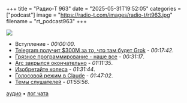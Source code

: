 +++
title = "Радио-Т 963"
date = "2025-05-31T19:52:05"
categories = ["podcast"]
image = "https://radio-t.com/images/radio-t/rt963.jpg"
filename = "rt_podcast963"
+++

![](https://radio-t.com/images/radio-t/rt963.jpg)

- Вступление - *00:00:00*.
- [Telegram получит $300M за то, что там будет Grok](https://techcrunch.com/2025/05/28/xai-to-pay-300m-in-telegram-integrate-grok-into-app/) - *00:17:42*.
- [Грязное программирование - наше все](https://htmx.org/essays/codin-dirty/) - *00:31:17*.
- [Arc закрылся окончательно](https://browsercompany.substack.com/p/letter-to-arc-members-2025) - *01:11:35*.
- [Изобретайте колеса](https://endler.dev/2025/reinvent-the-wheel/) - *01:31:44*.
- [Голосовой режим в Claude](https://techcrunch.com/2025/05/27/anthropic-launches-a-voice-mode-for-claude/) - *01:47:02*.
- [Темы слушателей](https://radio-t.com/p/2025/05/28/prep-963/) - *01:55:56*.


[аудио](https://cdn.radio-t.com/rt_podcast963.mp3) • [лог чата](https://chat.radio-t.com/logs/radio-t-963.html)
<audio src="https://cdn.radio-t.com/rt_podcast963.mp3" preload="none"></audio>

